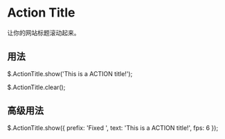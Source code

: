 Action Title
============
让你的网站标题滚动起来。

用法
----------
  $.ActionTitle.show('This is a ACTION title!');
  
  $.ActionTitle.clear();

高级用法
---------
  $.ActionTitle.show({
    prefix: 'Fixed ',
    text: 'This is a ACTION title!',
    fps: 6
  });
